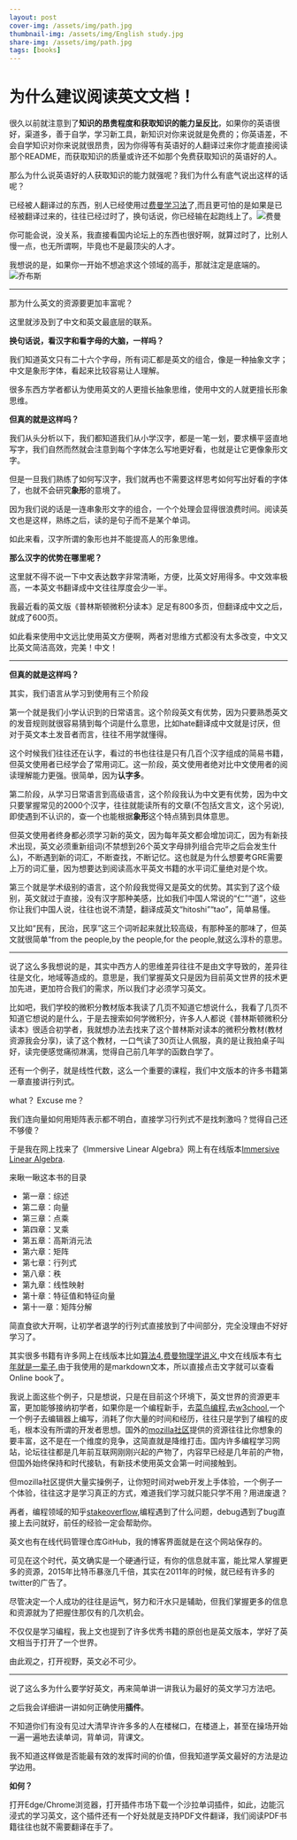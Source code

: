 ```yaml
---
layout: post
cover-img: /assets/img/path.jpg
thumbnail-img: /assets/img/English study.jpg
share-img: /assets/img/path.jpg
tags: [books]
---
```


# 为什么建议阅读英文文档！

很久以前就注意到了**知识的昂贵程度和获取知识的能力呈反比**，如果你的英语很好，渠道多，善于自学，学习新工具，新知识对你来说就是免费的；你英语差，不会自学知识对你来说就很昂贵，因为你得等有英语好的人翻译过来你才能直接阅读那个README，而获取知识的质量或许还不如那个免费获取知识的英语好的人。

那么为什么说英语好的人获取知识的能力就强呢？我们为什么有底气说出这样的话呢？

已经被人翻译过的东西，别人已经使用过[费曼学习法](https://www.britannica.com/biography/Richard-Feynman)了,而且更可怕的是如果是已经被翻译过来的，往往已经过时了，换句话说，你已经输在起跑线上了。![费曼](https://tse2-mm.cn.bing.net/th/id/OIP.hrEWh2GmE_yck9O3wobV3gAAAA?pid=Api&rs=1)

你可能会说，没关系，我直接看国内论坛上的东西也很好啊，就算过时了，比别人慢一点，也无所谓啊，毕竟也不是最顶尖的人才。

我想说的是，如果你一开始不想追求这个领域的高手，那就注定是底端的。![乔布斯](http://www.xker.com/xkerfiles/allimg/1501/1K00B021-0.jpg)

---

那为什么英文的资源要更加丰富呢？

这里就涉及到了中文和英文最底层的联系。

**换句话说，看汉字和看字母的大脑，一样吗？**

我们知道英文只有二十六个字母，所有词汇都是英文的组合，像是一种抽象文字；中文是象形字体，看起来比较容易让人理解。

很多东西方学者都认为使用英文的人更擅长抽象思维，使用中文的人就更擅长形象思维。

**但真的就是这样吗？**

我们从头分析以下，我们都知道我们从小学汉字，都是一笔一划，要求横平竖直地写字，我们自然而然就会注意到每个字体怎么写地更好看，也就是让它更像象形文字。

但是一旦我们熟练了如何写汉字，我们就再也不需要这样思考如何写出好看的字体了，也就不会研究**象形**的意境了。

因为我们说的话是一连串象形文字的组合，一个个处理会显得很浪费时间。阅读英文也是这样，熟练之后，读的是句子而不是某个单词。

如此来看，汉字所谓的象形也并不能提高人的形象思维。

**那么汉字的优势在哪里呢？**

这里就不得不说一下中文表达数字非常清晰，方便，比英文好用得多。中文效率极高，一本英文书翻译成中文往往厚度会少一半。

我最近看的英文版《普林斯顿微积分读本》足足有800多页，但翻译成中文之后，就成了600页。

如此看来使用中文远比使用英文方便啊，两者对思维方式都没有太多改变，中文又比英文简洁高效，完美！中文！

---
**但真的就是这样吗？**

其实，我们语言从学习到使用有三个阶段

第一个就是我们小学认识到的日常语言。这个阶段英文有优势，因为只要熟悉英文的发音规则就很容易猜到每个词是什么意思，比如hate翻译成中文就是讨厌，但对于英文本土发音者而言，往往不用学就懂得。

这个时候我们往往还在认字，看过的书也往往是只有几百个汉字组成的简易书籍，但英文使用者已经学会了常用词汇。这一阶段，英文使用者绝对比中文使用者的阅读理解能力更强。很简单，因为**认字多**。

第二阶段，从学习日常语言到高级语言，这个阶段我认为中文更有优势，因为中文只要掌握常见的2000个汉字，往往就能读所有的文章(不包括文言文，这个另说),即使遇到不认识的，查一个也能根据**象形**这个特点猜到具体意思。

但英文使用者终身都必须学习新的英文，因为每年英文都会增加词汇，因为有新技术出现，英文必须重新组词(不禁想到26个英文字母排列组合完毕之后会发生什么)，不断遇到新的词汇，不断查找，不断记忆。这也就是为什么想要考GRE需要上万的词汇量，因为想要达到阅读高水平英文书籍的水平词汇量绝对是个坎。

第三个就是学术级别的语言，这个阶段我觉得又是英文的优势。其实到了这个级别，英文就过于直接，没有汉字那种美感，比如我们中国人常说的“仁”“道”，这些你让我们中国人说，往往也说不清楚，翻译成英文“hitoshi”“tao”，简单易懂。

又比如“民有，民治，民享”这三个词听起来就比较高级，有那种圣的那味了，但英文就很简单“from the people,by the people,for the people,就这么淳朴的意思。

---
说了这么多我想说的是，其实中西方人的思维差异往往不是由文字导致的，差异往往是文化，地域等造成的。意思是，我们掌握英文只是因为目前英文世界的技术更加先进，更加符合我们的需求，所以我们才必须学习英文。

比如吧，我们学校的微积分教材版本我读了几页不知道它想说什么，我看了几页不知道它想说的是什么，于是去搜索如何学微积分，许多人人都说《普林斯顿微积分读本》很适合初学者，我就想办法去找来了这个普林斯对读本的微积分教材(教材资源我会分享)，读了这个教材，一口气读了30页让人佩服，真的是让我拍桌子叫好，读完便感觉痛彻淋漓，觉得自己前几年学的函数白学了。

还有一个例子，就是线性代数，这么一个重要的课程，我们中文版本的许多书籍第一章直接讲行列式。

what？ Excuse me？

我们连向量如何用矩阵表示都不明白，直接学习行列式不是找刺激吗？觉得自己还不够傻？

于是我在网上找来了《Immersive Linear Algebra》网上有在线版本[Immersive Linear Algebra](http://immersivemath.com/ila/index.html).

来瞅一瞅这本书的目录

- 第一章：综述
- 第二章：向量
- 第三章：点乘
- 第四章：叉乘
- 第五章：高斯消元法
- 第六章：矩阵
- 第七章：行列式
- 第八章：秩
- 第九章：线性映射
- 第十章：特征值和特征向量
- 第十一章：矩阵分解

简直食欲大开啊，让初学者退学的行列式直接放到了中间部分，完全没理由不好好学习了。

其实很多书籍有许多网上在线版本比如[算法4](https://algs4.cs.princeton.edu/),[费曼物理学讲义](https://www.feynmanlectures.caltech.edu/),中文在线版本有[七年就是一辈子](https://b.xinshengdaxue.com/),由于我使用的是markdown文本，所以直接点击文字就可以查看Online book了。

我说上面这些个例子，只是想说，只是在目前这个环境下，英文世界的资源更丰富，更加能够接纳初学者，如果你是一个编程新手，去[菜鸟编程](https://www.runoob.com/),去[w3chool](https://www.w3school.com.cn/),一个一个例子去编辑器上编写，消耗了你大量的时间和经历，往往只是学到了编程的皮毛，根本没有所谓的开发者思想。国外的[mozilla社区](https://developer.mozilla.org/en-US/docs/Learn)提供的资源往往比你想象的要丰富，这不是在一个维度的竞争，这简直就是降维打击。国内许多编程学习网站，论坛往往都是几年前互联网刚刚兴起的产物了，内容早已经是几年前的产物，但国外始终保持和时代接轨，有新技术使用英文会第一时间接触到。

但mozilla社区提供大量实操例子，让你短时间对web开发上手体验，一个例子一个体验，往往这才是学习真正的方式，难道我们学习就只能只学不用？用进废退？

再者，编程领域的知乎[stakeoverflow](https://stackoverflow.com/),编程遇到了什么问题，debug遇到了bug直接上去问就好，前任的经验一定会帮助你。

英文也有在线代码管理仓库GitHub，我的博客界面就是在这个网站保存的。

可见在这个时代，英文确实是一个硬通行证，有你的信息就丰富，能比常人掌握更多的资源，2015年比特币暴涨几千倍，其实在2011年的时候，就已经有许多的twitter的广告了。

尽管决定一个人成功的往往是运气，努力和汗水只是辅助，但我们掌握更多的信息和资源就为了把握住那仅有的几次机会。

不仅仅是学习编程，我上文也提到了许多优秀书籍的原创也是英文版本，学好了英文相当于打开了一个世界。

由此观之，打开视野，英文必不可少。

---
说了这么多为什么要学好英文，再来简单讲一讲我认为最好的英文学习方法吧。

之后我会详细讲一讲如何正确使用**插件**。

不知道你们有没有见过大清早许许多多的人在楼梯口，在楼道上，甚至在操场开始一遍一遍地去读单词，背单词，背课文。

我不知道这样做是否能最有效的发挥时间的价值，但我知道学英文最好的方法是边学边用。

**如何？**

打开Edge/Chrome浏览器，打开插件市场下载一个沙拉单词插件，如此，边能沉浸式的学习英文，这个插件还有一个好处就是支持PDF文件翻译，我们阅读PDF书籍往往也就不需要翻译在手了。






